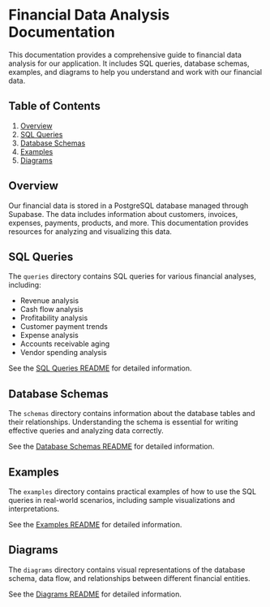 # Financial Data Analysis Documentation

This documentation provides a comprehensive guide to financial data analysis for our application. It includes SQL queries, database schemas, examples, and diagrams to help you understand and work with our financial data.

## Table of Contents

1. [Overview](#overview)
2. [SQL Queries](#sql-queries)
3. [Database Schemas](#database-schemas)
4. [Examples](#examples)
5. [Diagrams](#diagrams)

## Overview

Our financial data is stored in a PostgreSQL database managed through Supabase. The data includes information about customers, invoices, expenses, payments, products, and more. This documentation provides resources for analyzing and visualizing this data.

## SQL Queries

The `queries` directory contains SQL queries for various financial analyses, including:

- Revenue analysis
- Cash flow analysis
- Profitability analysis
- Customer payment trends
- Expense analysis
- Accounts receivable aging
- Vendor spending analysis

See the [SQL Queries README](./queries/README.md) for detailed information.

## Database Schemas

The `schemas` directory contains information about the database tables and their relationships. Understanding the schema is essential for writing effective queries and analyzing data correctly.

See the [Database Schemas README](./schemas/README.md) for detailed information.

## Examples

The `examples` directory contains practical examples of how to use the SQL queries in real-world scenarios, including sample visualizations and interpretations.

See the [Examples README](./examples/README.md) for detailed information.

## Diagrams

The `diagrams` directory contains visual representations of the database schema, data flow, and relationships between different financial entities.

See the [Diagrams README](./diagrams/README.md) for detailed information. 